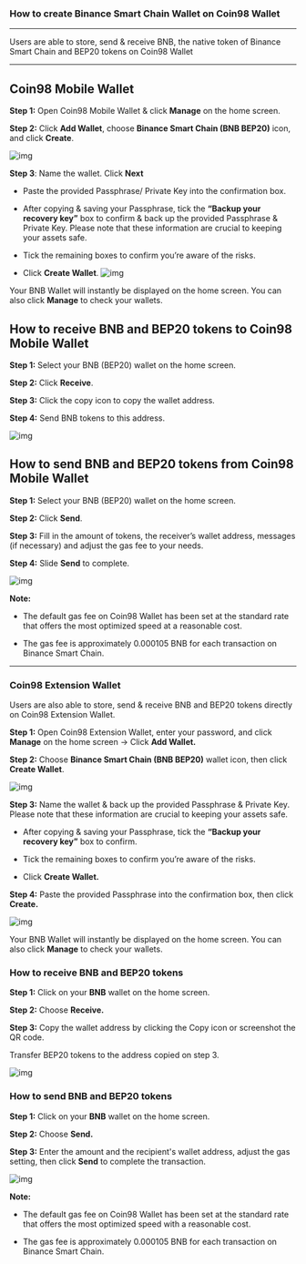 ### How to create Binance Smart Chain Wallet on Coin98 Wallet

----

Users are able to store, send & receive BNB, the native token of Binance Smart Chain and BEP20 tokens on Coin98 Wallet

----

## Coin98 Mobile Wallet
**Step 1:** Open Coin98 Mobile Wallet & click **Manage** on the home screen.

**Step 2:** Click **Add Wallet**, choose **Binance Smart Chain (BNB BEP20)** icon, and click **Create**.

![img](https://gblobscdn.gitbook.com/assets%2F-MLfdRENhXE4S22AEr9Q%2F-Mk69AiKEZ6C97-F0VnH%2F-Mk6Dbtv22lBBOknsrv8%2F%E1%BA%A3nh.png?alt=media&token=c2234532-8071-474a-b171-86e086b5bf73)

**Step 3**: Name the wallet. Click **Next**

- Paste the provided Passphrase/ Private Key into the confirmation box.

- After copying & saving your Passphrase, tick the **“Backup your recovery key”** box to confirm & back up the provided Passphrase & Private Key. Please note that these information are crucial to keeping your assets safe. 

- Tick the remaining boxes to confirm you’re aware of the risks.

- Click **Create Wallet**.
![img](https://gblobscdn.gitbook.com/assets%2F-MLfdRENhXE4S22AEr9Q%2F-Mk6jDHEZEljK3IRlp_1%2F-Mk6oSUPLzQBZyacoV_2%2Fimage.png?alt=media&token=c0491192-42dc-42d1-97a2-948ee5e81dbd)

Your BNB Wallet will instantly be displayed on the home screen. You can also click **Manage** to check your wallets.

## How to receive BNB and BEP20 tokens to Coin98 Mobile Wallet
**Step 1:** Select your BNB (BEP20) wallet on the home screen.

**Step 2:** Click **Receive**.

**Step 3:** Click the copy icon to copy the wallet address.

**Step 4:** Send BNB tokens to this address.

![img](https://gblobscdn.gitbook.com/assets%2F-MLfdRENhXE4S22AEr9Q%2F-Mk69AiKEZ6C97-F0VnH%2F-Mk6EqR9jrJcR6OUKD4Q%2F%E1%BA%A3nh.png?alt=media&token=7b2f08d5-8a0a-4d85-9fc5-f2305367cd02)


## How to send BNB and BEP20 tokens from Coin98 Mobile Wallet
**Step 1:** Select your BNB (BEP20) wallet on the home screen.

**Step 2:** Click **Send**.

**Step 3:** Fill in the amount of tokens, the receiver’s wallet address, messages (if necessary) and  adjust the gas fee to your needs.

**Step 4:** Slide **Send** to complete.

![img](https://gblobscdn.gitbook.com/assets%2F-MLfdRENhXE4S22AEr9Q%2F-Mk69AiKEZ6C97-F0VnH%2F-Mk6FIZlnWVVb22BnDRC%2F%E1%BA%A3nh.png?alt=media&token=b2d47802-a8ba-48be-97f0-f6320a44ee6a)


**Note:**

- The default gas fee on Coin98 Wallet has been set at the standard rate that offers the most optimized speed at a reasonable cost.

- The gas fee is approximately 0.000105 BNB for each transaction on Binance Smart Chain.
---
### Coin98 Extension Wallet
Users are also able to store, send & receive BNB and BEP20 tokens directly on Coin98 Extension Wallet.

**Step 1:** Open Coin98 Extension Wallet, enter your password, and click **Manage** on the home screen → Click **Add Wallet.**

**Step 2:** Choose **Binance Smart Chain (BNB BEP20)** wallet icon, then click **Create Wallet**.

![img](https://gblobscdn.gitbook.com/assets%2F-MLfdRENhXE4S22AEr9Q%2F-Mk69AiKEZ6C97-F0VnH%2F-Mk6K7tOICfM_nx40r5t%2FPicture168.png?alt=media&token=384c3153-db4b-4095-8a0d-daf86d4fdc37)

**Step 3:** Name the wallet & back up the provided Passphrase & Private Key. Please note that these information are crucial to keeping your assets safe.

- After copying & saving your Passphrase, tick the **“Backup your recovery key”** box to confirm.

- Tick the remaining boxes to confirm you’re aware of the risks.

- Click **Create Wallet.**

**Step 4:** Paste the provided Passphrase into the confirmation box, then click **Create.**

![img](https://gblobscdn.gitbook.com/assets%2F-MLfdRENhXE4S22AEr9Q%2F-Mk69AiKEZ6C97-F0VnH%2F-Mk6LORdYiX1ii5DQWSk%2F%E1%BA%A3nh.png?alt=media&token=2a281f07-bdaf-4ffb-9a34-b1f142abbcad)

Your BNB Wallet will instantly be displayed on the home screen. You can also click **Manage** to check your wallets.

### How to receive BNB and BEP20 tokens
**Step 1:** Click on your **BNB** wallet on the home screen.

**Step 2:** Choose **Receive.**

**Step 3:** Copy the wallet address by clicking the Copy icon or screenshot the QR code.

Transfer BEP20 tokens to the address copied on step 3.

![img](https://gblobscdn.gitbook.com/assets%2F-MLfdRENhXE4S22AEr9Q%2F-Mk69AiKEZ6C97-F0VnH%2F-Mk6NA9bPowVG8Zfn7bx%2F%E1%BA%A3nh.png?alt=media&token=d87c6e39-19e8-4439-922c-25ab68c32f7b)

### How to send BNB and BEP20 tokens
**Step 1:** Click on your **BNB** wallet on the home screen.

**Step 2:** Choose **Send.**

**Step 3:** Enter the amount and the recipient's wallet address, adjust the gas setting, then click **Send** to complete the transaction.

![img](https://gblobscdn.gitbook.com/assets%2F-MLfdRENhXE4S22AEr9Q%2F-Mk6O9ELs3CotKurrEvx%2F-Mk6Ot0QSUg8avKVrCVr%2F%E1%BA%A3nh.png?alt=media&token=9b17f213-3f76-42fb-804e-f117b211bddb)

**Note:**

- The default gas fee on Coin98 Wallet has been set at the standard rate that offers the most optimized speed with a reasonable cost.

- The gas fee is approximately 0.000105 BNB for each transaction on Binance Smart Chain.